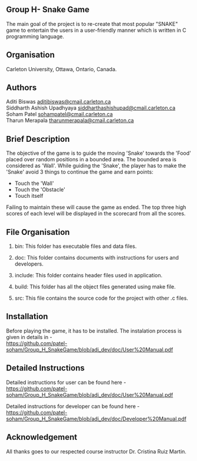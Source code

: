 ## Group H- Snake Game
The main goal of the project is to re-create that most popular "SNAKE" game to entertain the users in a user-friendly manner which is written in C programming language.

## Organisation
Carleton University, Ottawa, Ontario, Canada. 

## Authors
Aditi Biswas aditibiswas@cmail.carleton.ca  
Siddharth Ashish Upadhyaya siddharthashishupad@cmail.carleton.ca  
Soham Patel sohampatel@cmail.carleton.ca  
Tharun Merapala tharunmerapala@cmail.carleton.ca    

## Brief Description
The objective of the game is to guide the moving 'Snake' towards the 'Food' placed over random positions in a bounded area. The bounded area is considered as 'Wall'. While guiding the 'Snake', the player has to make the 'Snake' avoid 3 things to continue the game and earn points:

- Touch the 'Wall'  
- Touch the 'Obstacle'  
- Touch itself 

Failing to maintain these will cause the game as ended.
The top three high scores of each level will be displayed in the scorecard from all the scores.


## File Organisation
1. bin: This folder has executable files and data files.

2. doc: This folder contains documents with instructions for users and developers.

3. include: This folder contains header files used in application.

4. build: This folder has all the object files generated using make file.  

4. src: This file contains the source code for the project with other .c files.

## Installation
Before playing the game, it has to be installed. The instalation process is given in details in -     
https://github.com/patel-soham/Group_H_SnakeGame/blob/adi_dev/doc/User%20Manual.pdf 
   
## Detailed Instructions
Detailed instructions for user can be found here -    
https://github.com/patel-soham/Group_H_SnakeGame/blob/adi_dev/doc/User%20Manual.pdf 
 
Detailed instructions for developer can be found here -  
https://github.com/patel-soham/Group_H_SnakeGame/blob/adi_dev/doc/Developer%20Manual.pdf

## Acknowledgement
All thanks goes to our respected course instructor Dr. Cristina Ruiz Martin.  
